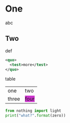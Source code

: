 # One

abc

## Two

def

```xml
<quo>
  <test>more</test>
</quo>
```

table

<table>
  <tbody>
    <tr>
      <td>one</td>
      <td>two</td>
    </tr>
    <tr>
      <td>three</td>
      <td><span style="background-color:#cc33cc">four</span></td>
    </tr>
  </tbody>
</table>

```python
from nothing import light
print("what?".format(zero))
```
